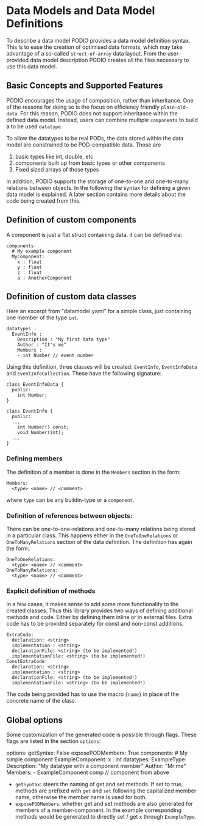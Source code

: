 # Data Models and Data Model Definitions

To describe a data model PODIO provides a data model definition syntax.
This is to ease the creation of optimised data formats, which may take advantage of a so-called `struct-of-array` data layout.
From the user-provided data model description PODIO creates all the files necessary to use this data model.

## Basic Concepts and Supported Features
PODIO encourages the usage of composition, rather than inheritance.
One of the reasons for doing so is the focus on efficiency friendly `plain-old-data`. 
For this reason, PODIO does not support inheritance within the defined data model. 
Instead, users can combine multiple `components` to build a to be used `datatype`.

To allow the datatypes to be real PODs, the data stored within the data model are constrained to be
POD-compatible data. Those are 

 1. basic types like int, double, etc
 1. components built up from basic types or other components
 1. Fixed sized arrays of those types
 
In addition, PODIO supports the storage of one-to-one and one-to-many relations between objects.
In the following the syntax for defining a given data model is explained. 
A later section contains more details about the code being created from this.

## Definition of custom components
A component is just a flat struct containing data. it can be defined via:

    components:
      # My example component
      MyComponent:
        x : float
        y : float
        z : float
        a : AnotherComponent

## Definition of custom data classes
Here an excerpt from "datamodel.yaml" for a simple class, just containing one member of the type `int`.


    datatypes :
      EventInfo :
        Description : "My first data type"
        Author : "It's me"
        Members :
        - int Number // event number

Using this definition, three classes will be created: `EventInfo`, `EventInfoData` and `EventInfoCollection`. These have the following signature:

    class EventInfoData {
      public:
        int Number;
    }

    class EventInfo {
      public:
      ...
        int Number() const;
        void Number(int);
      ...
    }

### Defining members

The definition of a member is done in the `Members` section in the form:

    Members:
      <type> <name> // <comment>

where `type` can be any buildin-type or a `component`.

### Definition of references between objects:
There can be one-to-one-relations and one-to-many relations being stored in a particular class. This happens either in the `OneToOneRelations` or `OneToManyRelations` section of the data definition. The definition has again the form:

    OneToOneRelations:
      <type> <name> // <comment>
    OneToManyRelations:
      <type> <name> // <comment>

### Explicit definition of methods
In a few cases, it makes sense to add some more functionality to the created classes. Thus this library provides two ways of defining additional methods and code. Either by defining them inline or in external files. Extra code has to be provided separately for const and non-const additions.

    ExtraCode:
      declaration: <string>
      implementation : <string>
      declarationFile: <string> (to be implemented!)
      implementationFile: <string> (to be implemented!)
    ConstExtraCode:
      declaration: <string>
      implementation : <string>
      declarationFile: <string> (to be implemented!)
      implementationFile: <string> (to be implemented!)

The code being provided has to use the macro `{name}` in place of the concrete name of the class.


## Global options
Some customization of the generated code is possible through flags. These flags are listed in the section `options`:

  options:
    getSyntax: False
    exposePODMembers: True
  components:
    # My simple component
    ExampleComponent:
      x : int
  datatypes:
    ExampleType:
      Description: "My datatype with a component member"
      Author: "Mr me"
      Members:
       - ExampleComponent comp // component from above

- `getSyntax`: steers the naming of get and set methods. If set to true, methods are prefixed with `get` and `set` following the capitalized member name, otherwise the member name is used for both.
- `exposePODMembers`: whether get and set methods are also generated for members of a member-component. In the example corresponding methods would be generated to directly set / get `x` through `ExampleType`.



  
        
